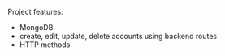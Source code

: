 Project features:
+ MongoDB
+ create, edit, update, delete accounts using backend routes
+ HTTP methods
